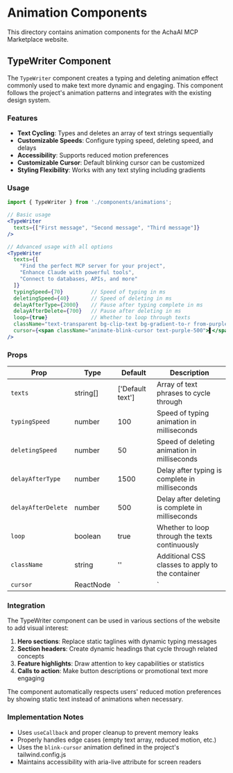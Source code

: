 # Animation Components

This directory contains animation components for the AchaAI MCP Marketplace website.

## TypeWriter Component

The `TypeWriter` component creates a typing and deleting animation effect commonly used to make text more dynamic and engaging. This component follows the project's animation patterns and integrates with the existing design system.

### Features

- **Text Cycling**: Types and deletes an array of text strings sequentially
- **Customizable Speeds**: Configure typing speed, deleting speed, and delays
- **Accessibility**: Supports reduced motion preferences
- **Customizable Cursor**: Default blinking cursor can be customized
- **Styling Flexibility**: Works with any text styling including gradients

### Usage

```jsx
import { TypeWriter } from './components/animations';

// Basic usage
<TypeWriter 
  texts={["First message", "Second message", "Third message"]} 
/>

// Advanced usage with all options
<TypeWriter 
  texts={[
    "Find the perfect MCP server for your project",
    "Enhance Claude with powerful tools",
    "Connect to databases, APIs, and more"
  ]}
  typingSpeed={70}         // Speed of typing in ms
  deletingSpeed={40}       // Speed of deleting in ms
  delayAfterType={2000}    // Pause after typing complete in ms
  delayAfterDelete={700}   // Pause after deleting in ms
  loop={true}              // Whether to loop through texts
  className="text-transparent bg-clip-text bg-gradient-to-r from-purple-600 to-indigo-400"
  cursor={<span className="animate-blink-cursor text-purple-500">▌</span>}
/>
```

### Props

| Prop | Type | Default | Description |
|------|------|---------|-------------|
| `texts` | string[] | ['Default text'] | Array of text phrases to cycle through |
| `typingSpeed` | number | 100 | Speed of typing animation in milliseconds |
| `deletingSpeed` | number | 50 | Speed of deleting animation in milliseconds |
| `delayAfterType` | number | 1500 | Delay after typing is complete in milliseconds |
| `delayAfterDelete` | number | 500 | Delay after deleting is complete in milliseconds |
| `loop` | boolean | true | Whether to loop through the texts continuously |
| `className` | string | '' | Additional CSS classes to apply to the container |
| `cursor` | ReactNode | `<span className="animate-blink-cursor">|</span>` | Custom cursor element |

### Integration

The TypeWriter component can be used in various sections of the website to add visual interest:

1. **Hero sections**: Replace static taglines with dynamic typing messages
2. **Section headers**: Create dynamic headings that cycle through related concepts
3. **Feature highlights**: Draw attention to key capabilities or statistics
4. **Calls to action**: Make button descriptions or promotional text more engaging

The component automatically respects users' reduced motion preferences by showing static text instead of animations when necessary.

### Implementation Notes

- Uses `useCallback` and proper cleanup to prevent memory leaks
- Properly handles edge cases (empty text array, reduced motion, etc.)
- Uses the `blink-cursor` animation defined in the project's tailwind.config.js
- Maintains accessibility with aria-live attribute for screen readers